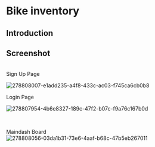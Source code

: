 # Bike inventory 
## Introduction  

## Screenshot

<br>
Sign Up Page <br>

![278808007-e1add235-a4f8-433c-ac03-f745ca6cb0b8](https://github.com/adamahmadkhan/HondaBikes/assets/74861984/1805e10b-17e4-483f-81f6-c126f24826b5)


Login Page <br>

![278807954-4b6e8327-189c-47f2-b07c-f9a76c167b0d](https://github.com/adamahmadkhan/HondaBikes/assets/74861984/a9ea060e-e35b-4aa5-b056-25bf74701c7e)

<br>

Maindash Board <br>
![278808056-03da1b31-73e6-4aaf-b68c-47b5eb267011](https://github.com/adamahmadkhan/HondaBikes/assets/74861984/8fa5d44c-a933-4a23-8e03-92254751c843)




